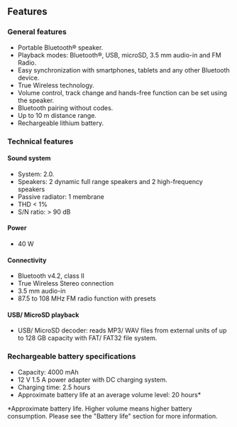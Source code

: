 ## Features

### General features
*	Portable Bluetooth® speaker.
*	Playback modes: Bluetooth®, USB, microSD, 3.5 mm audio-in and FM Radio.
*	Easy synchronization with smartphones, tablets and any other Bluetooth device.
*   True Wireless technology.
*	Volume control, track change and hands-free function can be set using the speaker.
*	Bluetooth pairing without codes.
*	Up to 10 m distance range.
*	Rechargeable lithium battery.
	
### Technical features

#### Sound system
* System: 2.0.
* Speakers: 2 dynamic full range speakers and 2 high-frequency speakers
* Passive radiator: 1 membrane
* THD < 1%
* S/N ratio: > 90 dB

#### Power
* 40 W

#### Connectivity
* Bluetooth v4.2, class II
* True Wireless Stereo connection
* 3.5 mm audio-in
* 87.5 to 108 MHz FM radio function with presets

#### USB/ MicroSD playback
* USB/ MicroSD decoder: reads MP3/ WAV files from external units of up to 128 GB capacity with FAT/ FAT32 file system. 


### Rechargeable battery specifications
*	Capacity: 4000 mAh
*	12 V 1.5 A power adapter with DC charging system.
*	Charging time: 2.5 hours
*	Approximate battery life at an average volume level: 20 hours* 

 *Approximate battery life. Higher volume means higher battery consumption. Please see the "Battery life" section for more information.


